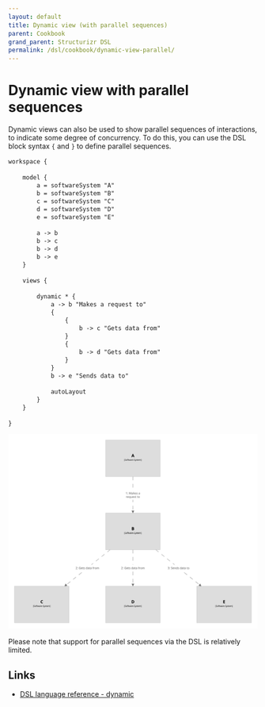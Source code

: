 ```yaml
---
layout: default
title: Dynamic view (with parallel sequences)
parent: Cookbook
grand_parent: Structurizr DSL
permalink: /dsl/cookbook/dynamic-view-parallel/
---
```


# Dynamic view with parallel sequences

Dynamic views can also be used to show parallel sequences of interactions, to indicate some degree of concurrency.
To do this, you can use the DSL block syntax `{` and `}` to define parallel sequences.

```
workspace {

    model {
        a = softwareSystem "A"
        b = softwareSystem "B"
        c = softwareSystem "C"
        d = softwareSystem "D"
        e = softwareSystem "E"

        a -> b
        b -> c
        b -> d
        b -> e
    }

    views {

        dynamic * {
            a -> b "Makes a request to"
            {
                {
                    b -> c "Gets data from"
                }
                {
                    b -> d "Gets data from"
                }
            }
            b -> e "Sends data to"

            autoLayout
        }
    }

}
```

[![](example-1.png)](http://structurizr.com/dsl?src=https://docs.structurizr.com/dsl/cookbook/dynamic-view-parallel/example-1.dsl)

Please note that support for parallel sequences via the DSL is relatively limited.

## Links

- [DSL language reference - dynamic](/dsl/language#dynamic-view)